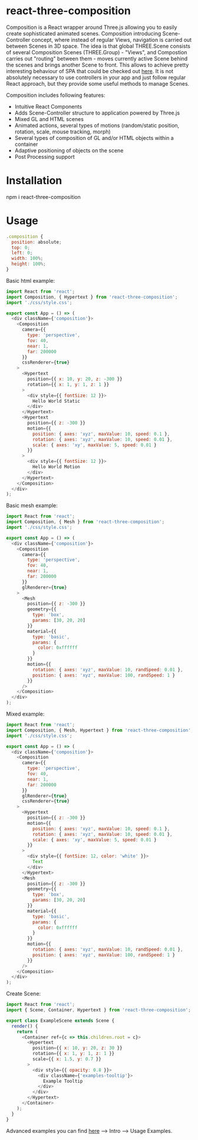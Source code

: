 # react-three-composition
Composition is a React wrapper around Three.js allowing you to easily create sophisticated animated scenes.
Composition introducing Scene-Controller concept, where instead of regular Views, navigation is carried out between Scenes in 3D space.
The idea is that global THREE.Scene consists of several Composition Scenes (THREE.Group) - "Views", and Compostion carries out "routing" between them -
moves currently active Scene behind the scenes and brings another Scene to front.
This allows to achieve pretty interesting behaviour of SPA that could be checked out <a href="http://skomorox.herokuapp.com">here</a>.
It is not absolutely necessary to use controllers in your app and just follow regular React approach, but they provide some useful methods to manage Scenes.

Composition includes following features:
- Intuitive React Components
- Adds Scene-Controller structure to application powered by Three.js
- Mixed GL and HTML scenes
- Animated actions, several types of motions (random/static position, rotation, scale, mouse tracking, morph)
- Several types of composition of GL and/or HTML objects within a container
- Adaptive positioning of objects on the scene
- Post Processing support

# Installation
npm i react-three-composition

# Usage

```javascript
.composition {
  position: absolute;
  top: 0;
  left: 0;
  width: 100%;
  height: 100%;
}
```

Basic html example:
```javascript
import React from 'react';
import Composition, { Hypertext } from 'react-three-composition';
import './css/style.css';

export const App = () => (
  <div className={'composition'}>
    <Composition
      camera={{
        type: 'perspective',
        fov: 40,
        near: 1,
        far: 200000
      }}
      cssRenderer={true}
    >
      <Hypertext
        position={{ x: 10, y: 20, z: -300 }}
        rotation={{ x: 1, y: 1, z: 1 }}
      >
        <div style={{ fontSize: 12 }}>
          Hello World Static
        </div>
      </Hypertext>
      <Hypertext
        position={{ z: -300 }}
        motion={{
          position: { axes: 'xyz', maxValue: 10, speed: 0.1 },
          rotation: { axes: 'xyz', maxValue: 10, speed: 0.01 },
          scale: { axes: 'xy', maxValue: 5, speed: 0.01 }
        }}
      >
        <div style={{ fontSize: 12 }}>
          Hello World Motion
        </div>
      </Hypertext>
    </Composition>
  </div>
);
```

Basic mesh example:
```javascript
import React from 'react';
import Composition, { Mesh } from 'react-three-composition';
import './css/style.css';

export const App = () => (
  <div className={'composition'}>
    <Composition
      camera={{
        type: 'perspective',
        fov: 40,
        near: 1,
        far: 200000
      }}
      glRenderer={true}
    >
      <Mesh
        position={{ z: -300 }}
        geometry={{
          type: 'box',
          params: [30, 20, 20]
        }}
        material={{
          type: 'basic',
          params: {
            color: 0xffffff
          }
        }}
        motion={{
          rotation: { axes: 'xyz', maxValue: 10, randSpeed: 0.01 },
          position: { axes: 'xyz', maxValue: 100, randSpeed: 1 }
        }}
      />
    </Composition>
  </div>
);
```

Mixed example:
```javascript
import React from 'react';
import Composition, { Mesh, Hypertext } from 'react-three-composition';
import './css/style.css';

export const App = () => (
  <div className={'composition'}>
    <Composition
      camera={{
        type: 'perspective',
        fov: 40,
        near: 1,
        far: 200000
      }}
      glRenderer={true}
      cssRenderer={true}
    >
      <Hypertext
        position={{ z: -300 }}
        motion={{
          position: { axes: 'xyz', maxValue: 10, speed: 0.1 },
          rotation: { axes: 'xyz', maxValue: 10, speed: 0.01 },
          scale: { axes: 'xy', maxValue: 5, speed: 0.01 }
        }}
      >
        <div style={{ fontSize: 12, color: 'white' }}>
          Text
        </div>
      </Hypertext>
      <Mesh
        position={{ z: -300 }}
        geometry={{
          type: 'box',
          params: [30, 20, 20]
        }}
        material={{
          type: 'basic',
          params: {
            color: 0xffffff
          }
        }}
        motion={{
          rotation: { axes: 'xyz', maxValue: 10, randSpeed: 0.01 },
          position: { axes: 'xyz', maxValue: 100, randSpeed: 1 }
        }}
      />
    </Composition>
  </div>
);
```

Create Scene:
```javascript
import React from 'react';
import { Scene, Container, Hypertext } from 'react-three-composition';

export class ExampleScene extends Scene {
  render() {
    return (
      <Container ref={c => this.children.root = c}>
        <Hypertext
          position={{ x: 10, y: 20, z: 30 }}
          rotation={{ x: 1, y: 1, z: 1 }}
          scale={{ x: 1.5, y: 0.7 }}
        >
          <div style={{ opacity: 0.8 }}>
            <div className={'examples-tooltip'}>
              Example Tooltip
            </div>
          </div>
        </Hypertext>
      </Container>
    );
  }
}
```

Advanced examples you can find <a href="http://skomorox.herokuapp.com">here</a> --> Intro --> Usage Examples.
